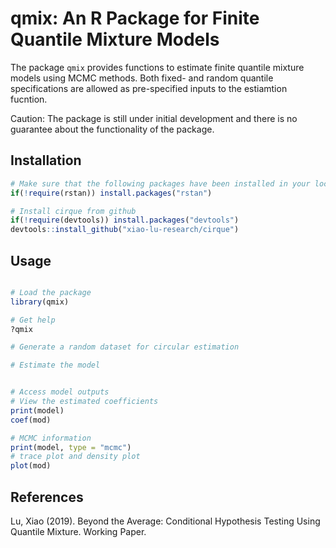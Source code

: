 # qmix: An R Package for Finite Quantile Mixture Models


The package `qmix` provides functions to estimate finite quantile mixture models using MCMC methods. Both fixed- and random quantile specifications are allowed as pre-specified inputs to the estiamtion fucntion.  

Caution: The package is still under initial development and there is no guarantee about the functionality of the package.

## Installation

```r
# Make sure that the following packages have been installed in your local R environment
if(!require(rstan)) install.packages("rstan")

# Install cirque from github
if(!require(devtools)) install.packages("devtools")
devtools::install_github("xiao-lu-research/cirque")
```


## Usage

```r

# Load the package
library(qmix)

# Get help
?qmix

# Generate a random dataset for circular estimation

# Estimate the model


# Access model outputs
# View the estimated coefficients
print(model)
coef(mod)

# MCMC information
print(model, type = "mcmc")
# trace plot and density plot
plot(mod)

```

## References

Lu, Xiao (2019). Beyond the Average: Conditional Hypothesis Testing Using Quantile Mixture. Working Paper. 
